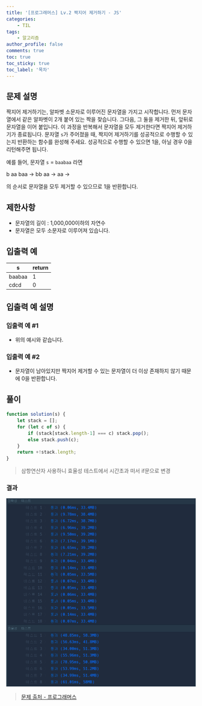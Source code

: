 ```yaml
---
title: '[프로그래머스] Lv.2 짝지어 제거하기 - JS'
categories:
    - TIL
tags:
    - 알고리즘
author_profile: false
comments: true
toc: true
toc_sticky: true
toc_label: '목차'
---
```


## 문제 설명
짝지어 제거하기는, 알파벳 소문자로 이루어진 문자열을 가지고 시작합니다. 먼저 문자열에서 같은 알파벳이 2개 붙어 있는 짝을 찾습니다. 그다음, 그 둘을 제거한 뒤, 앞뒤로 문자열을 이어 붙입니다. 이 과정을 반복해서 문자열을 모두 제거한다면 짝지어 제거하기가 종료됩니다. 문자열 `s`가 주어졌을 때, 짝지어 제거하기를 성공적으로 수행할 수 있는지 반환하는 함수를 완성해 주세요. 성공적으로 수행할 수 있으면 1을, 아닐 경우 0을 리턴해주면 됩니다.

예를 들어, 문자열 `s` = `baabaa` 라면

b aa baa → bb aa → aa →

의 순서로 문자열을 모두 제거할 수 있으므로 1을 반환합니다.

## 제한사항
* 문자열의 길이 : 1,000,000이하의 자연수
* 문자열은 모두 소문자로 이루어져 있습니다.

## 입출력 예

| s  	    | return 	|
|----	    |--------	|
| baabaa 	| 1     	|
| cdcd 	    | 0     	|

## 입출력 예 설명
### 입출력 예 #1
* 위의 예시와 같습니다.

### 입출력 예 #2
* 문자열이 남아있지만 짝지어 제거할 수 있는 문자열이 더 이상 존재하지 않기 때문에 0을 반환합니다.

## 풀이
```javascript
function solution(s) {
    let stack = [];
    for (let c of s) {
        if (stack[stack.length-1] === c) stack.pop();
        else stack.push(c);
    }
    return +!stack.length;
}
```
> 삼항연산자 사용하니 효율성 테스트에서 시간초과 떠서 if문으로 변경

### 결과
![result1](/assets/images/2023/10/04/algorithm-86-result1.png)

>[문제 출처 - 프로그래머스](https://school.programmers.co.kr/learn/courses/30/lessons/12973)